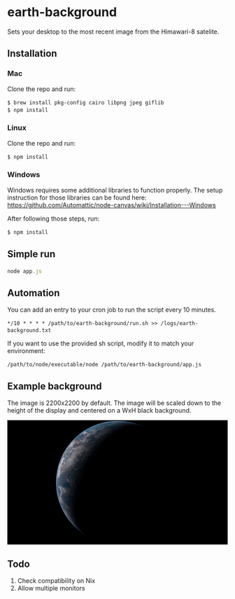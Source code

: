 # earth-background
Sets your desktop to the most recent image from the Himawari-8 satelite.

## Installation

### Mac
Clone the repo and run:

```bash
$ brew install pkg-config cairo libpng jpeg giflib
$ npm install
```

### Linux
Clone the repo and run:

```bash
$ npm install
```

### Windows
Windows requires some additional libraries to function properly. The setup instruction for those libraries can be found here:
https://github.com/Automattic/node-canvas/wiki/Installation---Windows

After following those steps, run:

```bash
$ npm install
```

## Simple run

```js
node app.js
```

## Automation

You can add an entry to your cron job to run the script every 10 minutes.

```
*/10 * * * * /path/to/earth-background/run.sh >> /logs/earth-background.txt
```

If you want to use the provided sh script, modify it to match your environment:

```
/path/to/node/executable/node /path/to/earth-background/app.js
```

## Example background

The image is 2200x2200 by default. The image will be scaled down to the height of the display and centered on a WxH black background.

![alt tag](https://raw.githubusercontent.com/TJMoats/earth-background/master/example/latest_201606101054.png)

## Todo

1. Check compatibility on Nix
2. Allow multiple monitors

